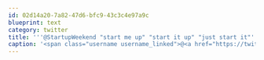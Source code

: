 ```yaml
---
id: 02d14a20-7a82-47d6-bfc9-43c3c4e97a9c
blueprint: text
category: twitter
title: '''@StartupWeekend "start me up" "start it up" "just start it"'
caption: '<span class="username username_linked">@<a href="https://twitter.com/StartupWeekend" title="Techstars Startup Weekend">StartupWeekend</a></span> "start me up" "start it up" "just start it"'
---
```

